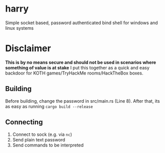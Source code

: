 # harry

Simple socket based, password authenticated bind shell for windows and linux systems

# Disclaimer
**This is by no means secure and should not be used in scenarios where something of value is at stake**
I put this together as a quick and easy backdoor for KOTH games/TryHackMe rooms/HackTheBox boxes.

## Building
Before building, change the password in src/main.rs (Line 8). After that, its as easy as running `cargo build --release`

## Connecting

1. Connect to sock (e.g. via `nc`)
2. Send plain text password
3. Send commands to be interpreted
